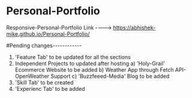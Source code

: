 # Personal-Portfolio
Responsive-Personal-Portfolio
Link ----> https://abhishek-mike.github.io/Personal-Portfolio/

#Pending changes------------
1) 'Feature Tab' to be updated for all the sections
2)  Independent Projects to updated after hosting 
    a) 'Holy-Grail' Ecommerce Website to be added
    b) Weather App through Fetch API- OpenWeather Support
    c) 'Buzzfeeed-Media' Blog to be added
3) 'Skill Tab' to be created
4) 'Experienc Tab' to be added
